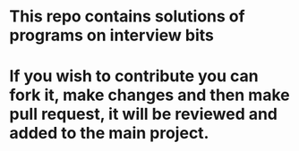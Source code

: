 # This repo contains solutions of programs on interview bits

# If you wish to contribute you can fork it, make changes and then make pull request, it will be reviewed and added to the main project.
